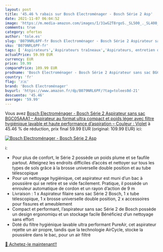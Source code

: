 ```yaml
---
layout: post
title: '45.46 % rabais sur Bosch Electroménager - Bosch Série 2 Asp'
date: 2021-11-07 06:04:52
image: 'https://m.media-amazon.com/images/I/31wG2T8rgoS._SL500_._SL400_.jpg'
comments: true
category: ofertas
author: 'tole.es'
slug: 'B079NRL6PF-fr Bosch Electroménager - Bosch Série 2 Aspirateur sans sac...'
sku: 'B079NRL6PF-fr'
tags: [ 'Aspirateurs','Aspirateurs traîneaux','Aspirateurs, entretien des sols et nettoyeurs de vitres','Cuisine et Maison','bosch electroménager', ]
actualPrice: 59.99 EUR
currency: EUR
price: 59.99
comparePrice: 109.99 EUR
prodname: 'Bosch Electroménager - Bosch Série 2 Aspirateur sans sac BGC05AAA1 – Aspirateur au format ultra compact et poids léger  avec filtre hygiénique lavable et haute performance d’aspiration – Couleur : Violet'
country: 'fr'
flag: '🇫🇷'
brand: 'Bosch Electroménager'
buyurl: 'https://www.amazon.fr/dp/B079NRL6PF/?tag=tolees0d-21'
descuento: '45.46'
average: '59.99'
---
```


Vous avez [Bosch Electroménager - Bosch Série 2 Aspirateur sans sac BGC05AAA1 – Aspirateur au format ultra compact et poids léger  avec filtre hygiénique lavable et haute performance d’aspiration – Couleur : Violet](https://www.amazon.fr/dp/B079NRL6PF/?tag=tolees0d-21)  à  45.46 % de réduction, prix final  59.99 EUR (original: 109.99 EUR) ici:

[![Bosch Electroménager - Bosch Série 2 Asp](https://m.media-amazon.com/images/I/31wG2T8rgoS._SL500_._SL400_.jpg)](https://www.amazon.fr/dp/B079NRL6PF/?tag=tolees0d-21)

ℹ️:

- Pour plus de confort, le Série 2 possède un poids plume et se faufile partout. Atteignez les endroits difficiles d’accès et nettoyer sur tous les types de sols grâce à la brosse universelle double position et au tube télescopique
- Pour un nettoyage hygiénique, cet aspirateur est muni d’un bac à poussière qui se retire et se vide facilement. Pratique, il possède un enrouleur automatique de cordon et un rayon d’action de 9 m
- Livraison : 1 x Aspirateur filaire sans sac Série 2 Bosch, 1 x tube télescopique, 1 x brosse universelle double position, 2 x accessoires pour fissures et ameublement
- Compact et performant, l’aspirateur sans sac Série 2 de Bosch possède un design ergonomiqu et un stockage facile Bénéficiez d’un nettoyage sans effort
- Doté du filtre hygiénique lavable ultra performant PureAir, cet aspirateur rejette un air propre, tandis que la technologie AirCycle, stocke la poussière dans le bac, pour un air filtré

[🛒 Achetez-le maintenant!!](https://www.amazon.fr/dp/B079NRL6PF/?tag=tolees0d-21)
